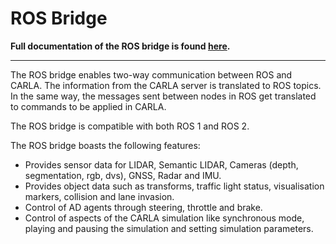 # ROS Bridge

__Full documentation of the ROS bridge is found [__here__](https://carla.readthedocs.io/projects/ros-bridge/en/latest/).__

---

The ROS bridge enables two-way communication between ROS and CARLA. The information from the CARLA server is translated to ROS topics. In the same way, the messages sent between nodes in ROS get translated to commands to be applied in CARLA.

The ROS bridge is compatible with both ROS 1 and ROS 2.

The ROS bridge boasts the following features:

- Provides sensor data for LIDAR, Semantic LIDAR, Cameras (depth, segmentation, rgb, dvs), GNSS, Radar and IMU.
- Provides object data such as transforms, traffic light status, visualisation markers, collision and lane invasion.
- Control of AD agents through steering, throttle and brake.
- Control of aspects of the CARLA simulation like synchronous mode, playing and pausing the simulation and setting simulation parameters.
